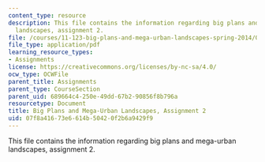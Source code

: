 ```yaml
---
content_type: resource
description: This file contains the information regarding big plans and mega-urban
  landscapes, assignment 2.
file: /courses/11-123-big-plans-and-mega-urban-landscapes-spring-2014/07f8a41673e6614b50420f2b6a9429f9_MIT11_123S14_assignment2.pdf
file_type: application/pdf
learning_resource_types:
- Assignments
license: https://creativecommons.org/licenses/by-nc-sa/4.0/
ocw_type: OCWFile
parent_title: Assignments
parent_type: CourseSection
parent_uid: 689664c4-250e-49dd-67b2-90856f8b796a
resourcetype: Document
title: Big Plans and Mega-Urban Landscapes, Assignment 2
uid: 07f8a416-73e6-614b-5042-0f2b6a9429f9
---
```

This file contains the information regarding big plans and mega-urban landscapes, assignment 2.